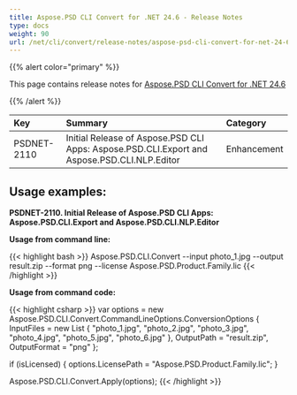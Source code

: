 ```yaml
---
title: Aspose.PSD CLI Convert for .NET 24.6 - Release Notes
type: docs
weight: 90
url: /net/cli/convert/release-notes/aspose-psd-cli-convert-for-net-24-6-release-notes/
---
```


{{% alert color="primary" %}}

This page contains release notes for [Aspose.PSD CLI Convert for .NET 24.6](https://www.nuget.org/packages/Aspose.PSD.CLI.Convert/)

{{% /alert %}}

| **Key**     | **Summary**                                                                                 | **Category** |
|:------------|:--------------------------------------------------------------------------------------------|:-------------|
| PSDNET-2110 | Initial Release of Aspose.PSD CLI Apps: Aspose.PSD.CLI.Export and Aspose.PSD.CLI.NLP.Editor |  Enhancement |


## **Usage examples:**

**PSDNET-2110. Initial Release of Aspose.PSD CLI Apps: Aspose.PSD.CLI.Export and Aspose.PSD.CLI.NLP.Editor**

**Usage from command line:**

{{< highlight bash >}}
Aspose.PSD.CLI.Convert --input photo_1.jpg --output result.zip --format png --license Aspose.PSD.Product.Family.lic
{{< /highlight >}}

**Usage from command code:**

{{< highlight csharp >}}
var options = new Aspose.PSD.CLI.Convert.CommandLineOptions.ConversionOptions
{
    InputFiles = new List<string> { "photo_1.jpg", "photo_2.jpg", "photo_3.jpg", "photo_4.jpg", "photo_5.jpg", "photo_6.jpg" },
    OutputPath = "result.zip",
    OutputFormat = "png"
};


if (isLicensed)
{
    options.LicensePath = "Aspose.PSD.Product.Family.lic";
}

Aspose.PSD.CLI.Convert.Apply(options);
{{< /highlight >}}